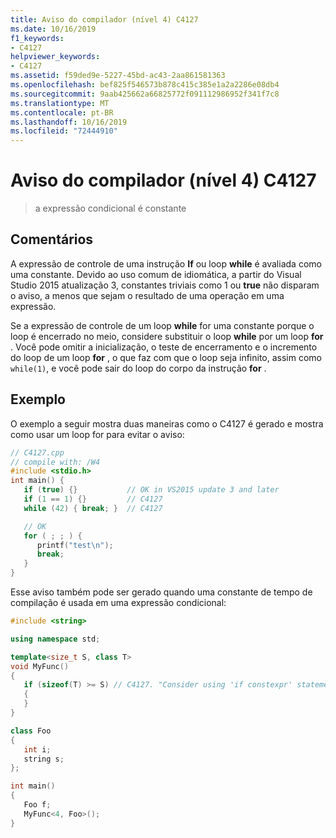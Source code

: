 ```yaml
---
title: Aviso do compilador (nível 4) C4127
ms.date: 10/16/2019
f1_keywords:
- C4127
helpviewer_keywords:
- C4127
ms.assetid: f59ded9e-5227-45bd-ac43-2aa861581363
ms.openlocfilehash: bef825f546573b878c415c385e1a2a2286e08db4
ms.sourcegitcommit: 9aab425662a66825772f091112986952f341f7c8
ms.translationtype: MT
ms.contentlocale: pt-BR
ms.lasthandoff: 10/16/2019
ms.locfileid: "72444910"
---
```

# <a name="compiler-warning-level-4-c4127"></a>Aviso do compilador (nível 4) C4127

> a expressão condicional é constante

## <a name="remarks"></a>Comentários

A expressão de controle de uma instrução **If** ou loop **while** é avaliada como uma constante. Devido ao uso comum de idiomática, a partir do Visual Studio 2015 atualização 3, constantes triviais como 1 ou **true** não disparam o aviso, a menos que sejam o resultado de uma operação em uma expressão.

Se a expressão de controle de um loop **while** for uma constante porque o loop é encerrado no meio, considere substituir o loop **while** por um loop **for** . Você pode omitir a inicialização, o teste de encerramento e o incremento do loop de um loop **for** , o que faz com que o loop seja infinito, assim como `while(1)`, e você pode sair do loop do corpo da instrução **for** .

## <a name="example"></a>Exemplo

O exemplo a seguir mostra duas maneiras como o C4127 é gerado e mostra como usar um loop for para evitar o aviso:

```cpp
// C4127.cpp
// compile with: /W4
#include <stdio.h>
int main() {
   if (true) {}           // OK in VS2015 update 3 and later
   if (1 == 1) {}         // C4127
   while (42) { break; }  // C4127

   // OK
   for ( ; ; ) {
      printf("test\n");
      break;
   }
}
```

Esse aviso também pode ser gerado quando uma constante de tempo de compilação é usada em uma expressão condicional:


```cpp
#include <string>

using namespace std;

template<size_t S, class T>
void MyFunc()
{
   if (sizeof(T) >= S) // C4127. "Consider using 'if constexpr' statement instead"
   {
   }
}

class Foo
{
   int i;
   string s;
};

int main()
{
   Foo f;
   MyFunc<4, Foo>();
}
```